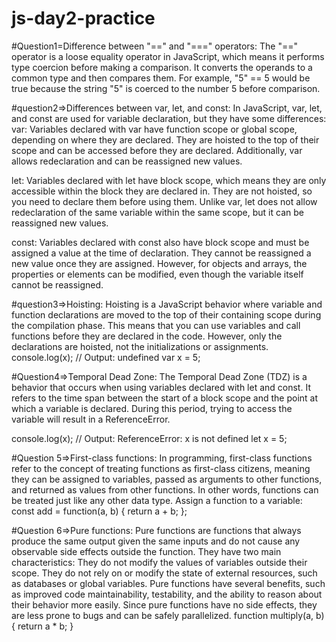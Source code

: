 # js-day2-practice

#Question1=Difference between "==" and "===" operators:
The "==" operator is a loose equality operator in JavaScript, which means it performs type coercion before making a comparison. It converts the operands to a common type and then compares them. For example, "5" == 5 would be true because the string "5" is coerced to the number 5 before comparison.


#question2=>Differences between var, let, and const:
In JavaScript, var, let, and const are used for variable declaration, but they have some differences:
var: Variables declared with var have function scope or global scope, depending on where they are declared. They are hoisted to the top of their scope and can be accessed before they are declared. Additionally, var allows redeclaration and can be reassigned new values.

let: Variables declared with let have block scope, which means they are only accessible within the block they are declared in. They are not hoisted, so you need to declare them before using them. Unlike var, let does not allow redeclaration of the same variable within the same scope, but it can be reassigned new values.

const: Variables declared with const also have block scope and must be assigned a value at the time of declaration. They cannot be reassigned a new value once they are assigned. However, for objects and arrays, the properties or elements can be modified, even though the variable itself cannot be reassigned.



#question3=>Hoisting:
Hoisting is a JavaScript behavior where variable and function declarations are moved to the top of their containing scope during the compilation phase. This means that you can use variables and call functions before they are declared in the code. However, only the declarations are hoisted, not the initializations or assignments.
console.log(x); // Output: undefined
var x = 5;


#Question4=>Temporal Dead Zone:
The Temporal Dead Zone (TDZ) is a behavior that occurs when using variables declared with let and const. It refers to the time span between the start of a block scope and the point at which a variable is declared. During this period, trying to access the variable will result in a ReferenceError.

console.log(x); // Output: ReferenceError: x is not defined
let x = 5;


#Question 5=>First-class functions:
In programming, first-class functions refer to the concept of treating functions as first-class citizens, meaning they can be assigned to variables, passed as arguments to other functions, and returned as values from other functions. In other words, functions can be treated just like any other data type.
Assign a function to a variable:
const add = function(a, b) {
  return a + b;
};



#Question 6=>Pure functions:
Pure functions are functions that always produce the same output given the same inputs and do not cause any observable side effects outside the function. They have two main characteristics:
They do not modify the values of variables outside their scope.
They do not rely on or modify the state of external resources, such as databases or global variables.
Pure functions have several benefits, such as improved code maintainability, testability, and the ability to reason about their behavior more easily. Since pure functions have no side effects, they are less prone to bugs and can be safely parallelized.
function multiply(a, b) {
  return a * b;
}
